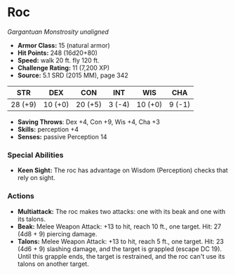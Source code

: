 # Roc

*Gargantuan* *Monstrosity* *unaligned*

- **Armor Class:** 15 (natural armor)
- **Hit Points:** 248 (16d20+80)
- **Speed:** walk 20 ft. fly 120 ft.
- **Challenge Rating:** 11 (7,200 XP)
- **Source:** 5.1 SRD (2015 MM), page 342

| STR | DEX | CON | INT | WIS | CHA |
| --- | --- | --- | --- | --- | --- |
| 28 (+9) | 10 (+0) | 20 (+5) | 3 (-4) | 10 (+0) | 9 (-1) |

- **Saving Throws**: Dex +4, Con +9, Wis +4, Cha +3
- **Skills:** perception +4
- **Senses:** passive Perception 14

### Special Abilities

- **Keen Sight:** The roc has advantage on Wisdom (Perception) checks that rely on sight.

### Actions

- **Multiattack:** The roc makes two attacks: one with its beak and one with its talons.
- **Beak:** Melee Weapon Attack: +13 to hit, reach 10 ft., one target. Hit: 27 (4d8 + 9) piercing damage.
- **Talons:** Melee Weapon Attack: +13 to hit, reach 5 ft., one target. Hit: 23 (4d6 + 9) slashing damage, and the target is grappled (escape DC 19). Until this grapple ends, the target is restrained, and the roc can't use its talons on another target.


